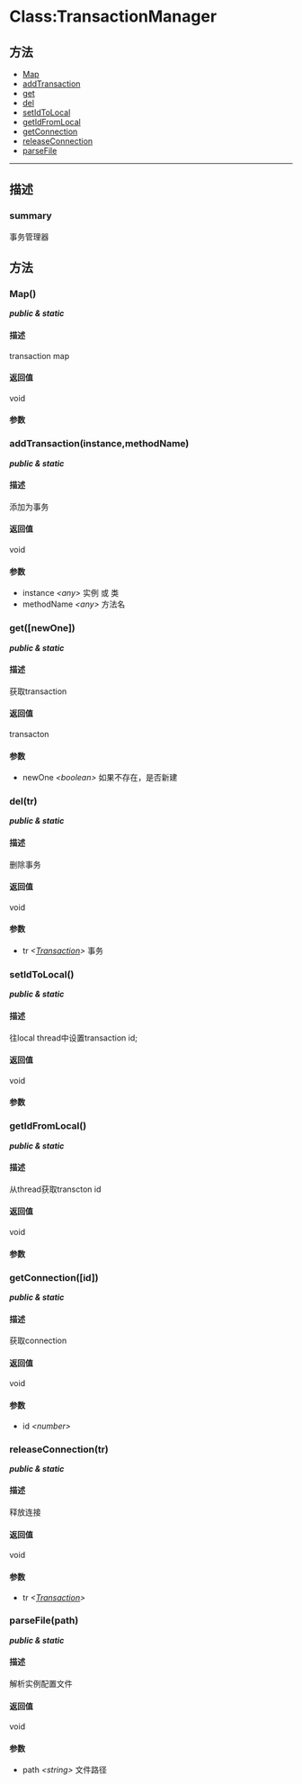 # Class:TransactionManager   
## 方法
+ [Map](#METHOD_Map)
+ [addTransaction](#METHOD_addTransaction)
+ [get](#METHOD_get)
+ [del](#METHOD_del)
+ [setIdToLocal](#METHOD_setIdToLocal)
+ [getIdFromLocal](#METHOD_getIdFromLocal)
+ [getConnection](#METHOD_getConnection)
+ [releaseConnection](#METHOD_releaseConnection)
+ [parseFile](#METHOD_parseFile)
---   
## 描述
   
### summary   
事务管理器  
   
## 方法   
### <a id="METHOD_Map">Map()</a>   
***public &  static***   
#### 描述   
transaction map   
#### 返回值   
void   
#### 参数   
### <a id="METHOD_addTransaction">addTransaction(instance,methodName)</a>   
***public &  static***   
#### 描述   
添加为事务   
#### 返回值   
void   
#### 参数   
+ instance *&lt;any&gt;*      实例 或 类   
+ methodName *&lt;any&gt;*    方法名   
### <a id="METHOD_get">get([newOne])</a>   
***public &  static***   
#### 描述   
获取transaction   
#### 返回值   
transacton   
#### 参数   
+ newOne *&lt;boolean&gt;*    如果不存在，是否新建   
### <a id="METHOD_del">del(tr)</a>   
***public &  static***   
#### 描述   
删除事务   
#### 返回值   
void   
#### 参数   
+ tr *&lt;[Transaction](#/webroute/api/Transaction)&gt;*    事务   
### <a id="METHOD_setIdToLocal">setIdToLocal()</a>   
***public &  static***   
#### 描述   
往local thread中设置transaction id;   
#### 返回值   
void   
#### 参数   
### <a id="METHOD_getIdFromLocal">getIdFromLocal()</a>   
***public &  static***   
#### 描述   
从thread获取transcton id   
#### 返回值   
void   
#### 参数   
### <a id="METHOD_getConnection">getConnection([id])</a>   
***public &  static***   
#### 描述   
获取connection   
#### 返回值   
void   
#### 参数   
+ id *&lt;number&gt;*    
### <a id="METHOD_releaseConnection">releaseConnection(tr)</a>   
***public &  static***   
#### 描述   
释放连接   
#### 返回值   
void   
#### 参数   
+ tr *&lt;[Transaction](#/webroute/api/Transaction)&gt;*    
### <a id="METHOD_parseFile">parseFile(path)</a>   
***public &  static***   
#### 描述   
解析实例配置文件   
#### 返回值   
void   
#### 参数   
+ path *&lt;string&gt;*      文件路径   
